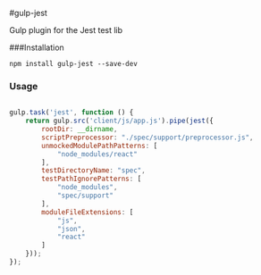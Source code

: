 #gulp-jest

Gulp plugin for the Jest test lib


###Installation

`npm install gulp-jest --save-dev`

### Usage

``` javascript

gulp.task('jest', function () {
    return gulp.src('client/js/app.js').pipe(jest({
        rootDir: __dirname,
        scriptPreprocessor: "./spec/support/preprocessor.js",
        unmockedModulePathPatterns: [
            "node_modules/react"
        ],
        testDirectoryName: "spec",
        testPathIgnorePatterns: [
            "node_modules",
            "spec/support"
        ],
        moduleFileExtensions: [
            "js",
            "json",
            "react"
        ]
    }));
});

```

